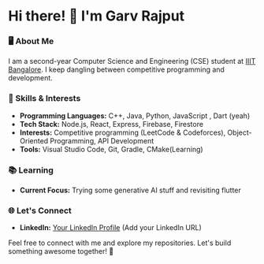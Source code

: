 # Hi there! 👋 I'm Garv Rajput

### 🖥️ About Me  
I am a second-year Computer Science and Engineering (CSE) student at [IIIT Bangalore](https://www.iiitb.ac.in/). 
I keep dangling between competitive programming and development. 

### 🚀 Skills & Interests  
- **Programming Languages:** C++, Java, Python, JavaScript , Dart (yeah)
- **Tech Stack:** Node.js, React, Express, Firebase, Firestore  
- **Interests:** Competitive programming (LeetCode & Codeforces), Object-Oriented Programming, API Development  
- **Tools:** Visual Studio Code, Git, Gradle, CMake(Learning)

### 📚 Learning  
- **Current Focus:** Trying some generative AI stuff and revisiting flutter

### 🌐 Let's Connect  
- **LinkedIn:** [Your LinkedIn Profile](#) (Add your LinkedIn URL)  

Feel free to connect with me and explore my repositories. Let's build something awesome together! 🚀
